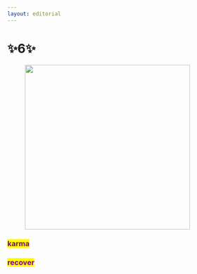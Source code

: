 ```yaml
---
layout: editorial
---
```


# ✨6✨

<figure><img src="../../../../../../.gitbook/assets/pexels-btgl-♡-18438272.jpg" alt="" width="375"><figcaption></figcaption></figure>

### <mark style="color:purple;">karma</mark>

### <mark style="color:purple;">recover</mark>
